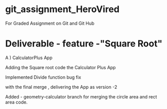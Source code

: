 # git_assignment_HeroVired
For Graded Assignment on Git and Git Hub

# Deliverable - feature -"Square Root"

A ) CalculatorPlus App 

Adding the Square root code the Calculator Plus App 

Implemented Divide function bug fix

with the final merge , delivering the App as version -2 

Added - geometry-calculator branch for 
merging the circle area and rect area code.


